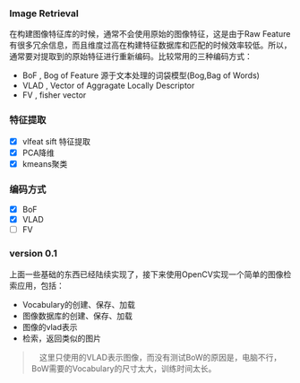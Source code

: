 ### Image Retrieval

在构建图像特征库的时候，通常不会使用原始的图像特征，这是由于Raw Feature有很多冗余信息，而且维度过高在构建特征数据库和匹配的时候效率较低。所以，通常要对提取到的原始特征进行重新编码。比较常用的三种编码方式：
- BoF , Bog of Feature 源于文本处理的词袋模型(Bog,Bag of Words)
- VLAD , Vector of Aggragate Locally Descriptor
- FV , fisher vector

### 特征提取
- [x] vlfeat sift 特征提取
- [x] PCA降维
- [x] kmeans聚类

### 编码方式
- [x] BoF
- [x] VLAD
- [ ] FV

### version 0.1
上面一些基础的东西已经陆续实现了，接下来使用OpenCV实现一个简单的图像检索应用，包括：
- Vocabulary的创建、保存、加载
- 图像数据库的创建、保存、加载
- 图像的vlad表示
- 检索，返回类似的图片

>　这里只使用的VLAD表示图像，而没有测试BoW的原因是，电脑不行，BoW需要的Vocabulary的尺寸太大，训练时间太长。